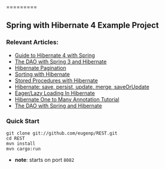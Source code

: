 =========

## Spring with Hibernate 4 Example Project

### Relevant Articles: 
- [Guide to Hibernate 4 with Spring](http://www.baeldung.com/hibernate-4-spring)
- [The DAO with Spring 3 and Hibernate](http://www.baeldung.com/persistence-layer-with-spring-and-hibernate)
- [Hibernate Pagination](http://www.baeldung.com/hibernate-pagination)
- [Sorting with Hibernate](http://www.baeldung.com/hibernate-sort)
- [Stored Procedures with Hibernate](http://www.baeldung.com/stored-procedures-with-hibernate-tutorial)
- [Hibernate: save, persist, update, merge, saveOrUpdate](http://www.baeldung.com/hibernate-save-persist-update-merge-saveorupdate)
- [Eager/Lazy Loading In Hibernate](http://www.baeldung.com/hibernate-lazy-eager-loading)
- [Hibernate One to Many Annotation Tutorial](http://www.baeldung.com/hibernate-one-to-many)
- [The DAO with Spring and Hibernate](http://www.baeldung.com/persistence-layer-with-spring-and-hibernate)

### Quick Start

```
git clone git://github.com/eugenp/REST.git
cd REST
mvn install
mvn cargo:run
```
- **note**: starts on port `8082`

